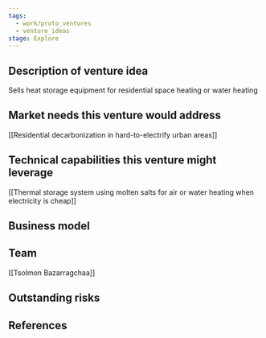 ```yaml
---
tags:
  - work/proto_ventures
  - venture_ideas
stage: Explore
---
```


## Description of venture idea
Sells heat storage equipment for residential space heating or water heating

## Market needs this venture would address
[[Residential decarbonization in hard-to-electrify urban areas]]

## Technical capabilities this venture might leverage
[[Thermal storage system using molten salts for air or water heating when electricity is cheap]]

## Business model


## Team
[[Tsolmon Bazarragchaa]]

## Outstanding risks


## References